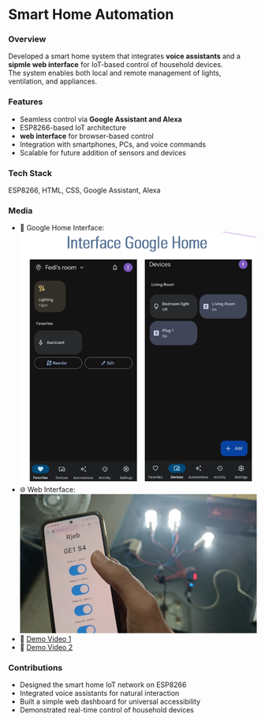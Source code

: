 # Smart Home Automation

### Overview
Developed a smart home system that integrates **voice assistants** and a **sipmle web interface** for IoT-based control of household devices.  
The system enables both local and remote management of lights, ventilation, and appliances.

### Features
- Seamless control via **Google Assistant and Alexa**
- ESP8266-based IoT architecture
- **web interface** for browser-based control
- Integration with smartphones, PCs, and voice commands
- Scalable for future addition of sensors and devices

### Tech Stack
ESP8266, HTML, CSS, Google Assistant, Alexa

### Media
- 📱 Google Home Interface: ![Google Home](media/GoogleHome.png)
- 🌐 Web Interface: ![Web Interface](media/web.png)
- 🎥 [Demo Video 1](https://youtu.be/ancxgVf5cl4)
- 🎥 [Demo Video 2](https://youtu.be/YC6AY18XCrE)

### Contributions
- Designed the smart home IoT network on ESP8266
- Integrated voice assistants for natural interaction
- Built a simple web dashboard for universal accessibility
- Demonstrated real-time control of household devices
